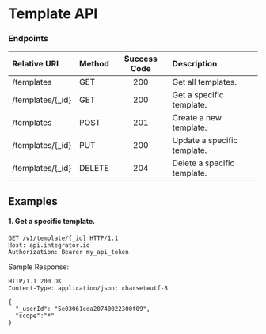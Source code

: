 Template API
===========

### Endpoints
| Relative URI| Method | Success Code | Description|
|:-----------|:-------|:------------:|:-------------|
|/templates|GET|200|Get all templates.|
|/templates/{_id}|GET|200|Get a specific template.|
|/templates|POST|201|Create a new template.|
|/templates/{_id}|PUT|200|Update a specific template.|
|/templates/{_id}|DELETE|204|Delete a specific template.|


## Examples

#### 1.  Get a specific template.

```
GET /v1/template/{_id} HTTP/1.1
Host: api.integrator.io
Authorization: Bearer my_api_token
```

Sample Response:

```
HTTP/1.1 200 OK
Content-Type: application/json; charset=utf-8

{
  "_userId": "5e03061cda20740022300f09",
  "scope":"*"
}
```
